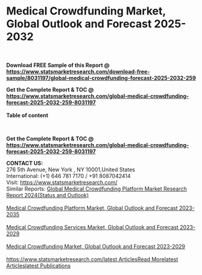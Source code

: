 <h1>Medical Crowdfunding Market, Global Outlook and Forecast 2025-2032</h1><br/><p><strong>Download FREE Sample of this Report @ <a href="https://www.statsmarketresearch.com/download-free-sample/8031197/global-medical-crowdfunding-forecast-2025-2032-259">https://www.statsmarketresearch.com/download-free-sample/8031197/global-medical-crowdfunding-forecast-2025-2032-259</a></strong></p><div><b>Get the Complete Report & TOC @ <a href="https://www.statsmarketresearch.com/global-medical-crowdfunding-forecast-2025-2032-259-8031197">https://www.statsmarketresearch.com/global-medical-crowdfunding-forecast-2025-2032-259-8031197</a></b></div><br><b>Table of content</b><p><br><div><b>Get the Complete Report & TOC @ <a href="https://www.statsmarketresearch.com/global-medical-crowdfunding-forecast-2025-2032-259-8031197">https://www.statsmarketresearch.com/global-medical-crowdfunding-forecast-2025-2032-259-8031197</a></b></div></p> <b>CONTACT US:</b><br>276 5th Avenue, New York , NY 10001,United States<br>International: (+1) 646 781 7170 / +91 8087042414<br>Visit: <a href="https://www.statsmarketresearch.com/">https://www.statsmarketresearch.com/</a><br>Similar Reports: <a href="https://www.statsmarketresearch.com/global-medical-crowdfunding-forecast-2025-2032-259-8031197">Global Medical Crowdfunding Platform Market Research Report 2024(Status and Outlook)</a><br/><br/><a href="https://www.statsmarketresearch.com/global-medical-crowdfunding-forecast-2025-2032-259-8031197">Medical Crowdfunding Platform Market, Global Outlook and Forecast 2023-2035</a><br/><br/><a href="https://www.statsmarketresearch.com/global-medical-crowdfunding-forecast-2025-2032-259-8031197">Medical Crowdfunding Services Market, Global Outlook and Forecast 2023-2029</a><br/><br/><a href="https://www.statsmarketresearch.com/global-medical-crowdfunding-forecast-2025-2032-259-8031197">Medical Crowdfunding Market, Global Outlook and Forecast 2023-2029</a><br/><br/><a href="https://gyeongbokgung.com">https://www.statsmarketresearch.com/</a><a href="https://hallyeomaritime.com">latest Articles</a><a href="https://jingwansa.com">Read More</a><a href=https://nguoiviet.jp/">latest Articles</a><a href="https://www.intelmarketresearch.com/">latest Publications</a>